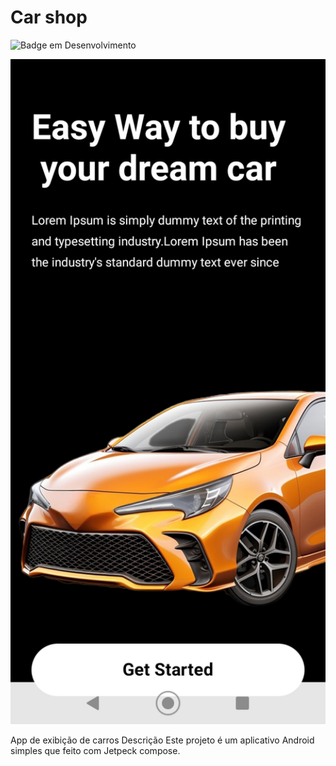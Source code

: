 # Car shop

![Badge em Desenvolvimento](http://img.shields.io/static/v1?label=STATUS&message=%20DESENVOLVIDO&color=GREEN&style=for-the-badge)

<img src="https://github.com/wesleyfariasgoes/images/blob/main/Screenshot_20250917_101948.png" width="510">


App de exibição de carros
Descrição
Este projeto é um aplicativo Android simples que feito com Jetpeck compose.

